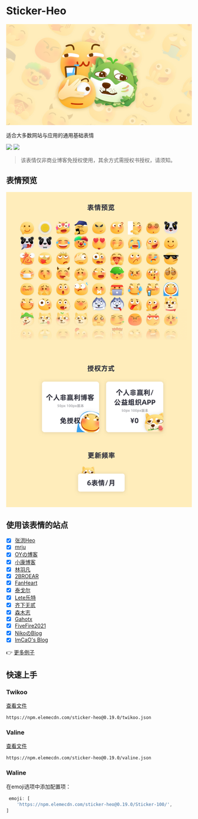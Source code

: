# Sticker-Heo

![](/img/banner.png)

适合大多数网站与应用的通用基础表情

[![](https://img.shields.io/npm/v/sticker-heo)](https://www.npmjs.com/package/sticker-heo)
[![](https://img.shields.io/github/v/release/zhheo/sticker-heo)](https://github.com/zhheo/Sticker-Heo/releases)

> 该表情仅非商业博客免授权使用，其余方式需授权书授权，请须知。

## 表情预览

![](/img/all-aticker-cn.png)

## 使用该表情的站点

- [x] [张洪Heo](https://blog.zhheo.com/)
- [x] [mrju](https://mrju.cn/)
- [x] [OYの博客](https://oy6090.top/)
- [x] [小康博客](https://www.antmoe.com/)
- [x] [林羽凡](https://www.linyufan.com/)
- [x] [2BROEAR](https://blog.2broear.com/)
- [x] [FanHeart](https://hesifan.top/)
- [x] [泰戈尔](https://www.iftiger.com/)
- [x] [Lete乐特](https://blog.lete114.top/)
- [x] [齐下无贰](https://weidows.github.io/)
- [x] [森木志](https://imxxz.cn/)  
- [x] [Gahotx](https://gahotx.cn/)
- [x] [FiveFire2021](https://fivefire2021.github.io/)
- [x] [NikoのBlog](https://niko-karen.github.io)
- [x] [ImCaO's Blog](https://www.imcao.cn)

👉 [更多例子](https://github.com/zhheo/Sticker-Heo/issues/15)

## 快速上手

### Twikoo

[查看文件](/twikoo.json)

```
https://npm.elemecdn.com/sticker-heo@0.19.0/twikoo.json
```

### Valine

[查看文件](/valine.json)

```
https://npm.elemecdn.com/sticker-heo@0.19.0/valine.json
```

### Waline

在emoji选项中添加配置项：

```js
 emoji: [
    'https://npm.elemecdn.com/sticker-heo@0.19.0/Sticker-100/',
]
```
